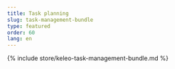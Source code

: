 ```yaml
---
title: Task planning
slug: task-management-bundle
type: featured
order: 60
lang: en
---
```


{% include store/keleo-task-management-bundle.md %}
